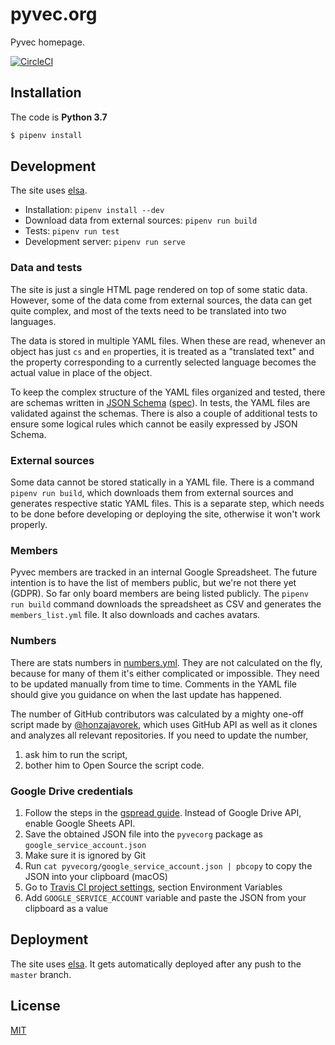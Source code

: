 # pyvec.org

Pyvec homepage.

[![CircleCI](https://circleci.com/gh/pyvec/pyvec.org/tree/master.svg?style=svg)](https://circleci.com/gh/pyvec/pyvec.org/tree/master)

## Installation

The code is **Python 3.7**

```sh
$ pipenv install
```

## Development

The site uses [elsa](https://github.com/pyvec/elsa).

- Installation: `pipenv install --dev`
- Download data from external sources: `pipenv run build`
- Tests: `pipenv run test`
- Development server: `pipenv run serve`

### Data and tests

The site is just a single HTML page rendered on top of some static data.
However, some of the data come from external sources, the data can get quite
complex, and most of the texts need to be translated into two languages.

The data is stored in multiple YAML files. When these are read, whenever
an object has just `cs` and `en` properties, it is treated as a "translated text"
and the property corresponding to a currently selected language becomes
the actual value in place of the object.

To keep the complex structure of the YAML files organized and tested,
there are schemas written in [JSON Schema](https://json-schema.org/understanding-json-schema/)
([spec](http://json-schema.org/)). In tests, the YAML files are validated
against the schemas. There is also a couple of additional tests to ensure some
logical rules which cannot be easily expressed by JSON Schema.

### External sources

Some data cannot be stored statically in a YAML file. There is a command
`pipenv run build`, which downloads them from external sources and generates
respective static YAML files. This is a separate step, which needs to be done
before developing or deploying the site, otherwise it won't work properly.

### Members

Pyvec members are tracked in an internal Google Spreadsheet. The future
intention is to have the list of members public, but we're not there yet (GDPR).
So far only board members are being listed publicly. The `pipenv run build`
command downloads the spreadsheet as CSV and generates the `members_list.yml`
file. It also downloads and caches avatars.

### Numbers

There are stats numbers in [numbers.yml](pyvecorg/data/numbers.yml). They are
not calculated on the fly, because for many of them it's either complicated
or impossible. They need to be updated manually from time to time. Comments
in the YAML file should give you guidance on when the last update has happened.

The number of GitHub contributors was calculated by a mighty one-off script
made by [@honzajavorek](https://github.com/honzajavorek), which uses GitHub API
as well as it clones and analyzes all relevant repositories. If you need to update
the number,

1. ask him to run the script,
1. bother him to Open Source the script code.

### Google Drive credentials

1.  Follow the steps in the [gspread guide](https://gspread.readthedocs.io/en/latest/oauth2.html). Instead of Google Drive API, enable Google Sheets API.
1.  Save the obtained JSON file into the `pyvecorg` package as `google_service_account.json`
1.  Make sure it is ignored by Git
1.  Run `cat pyvecorg/google_service_account.json | pbcopy` to copy the JSON into your clipboard (macOS)
1.  Go to [Travis CI project settings](https://travis-ci.org/pyvec/pyvec.org/settings), section Environment Variables
1.  Add `GOOGLE_SERVICE_ACCOUNT` variable and paste the JSON from your clipboard as a value

## Deployment

The site uses [elsa](https://github.com/pyvec/elsa). It gets automatically deployed
after any push to the `master` branch.

## License

[MIT](LICENSE)
